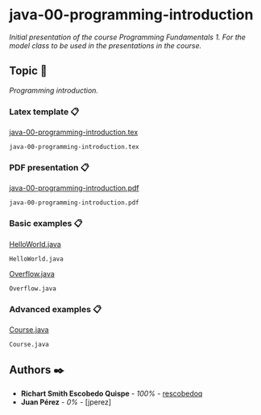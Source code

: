 # java-00-programming-introduction

_Initial presentation of the course Programming Fundamentals 1. For the model class to be used in the presentations in the course._

## Topic 🚀

_Programming introduction._


### Latex template 📋

[java-00-programming-introduction.tex](https://github.com/rescobedoq/java-00-programming-introduction/blob/master/latex/java-00-programming-introduction.tex)

```
java-00-programming-introduction.tex
```

### PDF presentation 📋

[java-00-programming-introduction.pdf](https://github.com/rescobedoq/java-00-programming-introduction/blob/master/latex/java-00-programming-introduction.pdf)

```
java-00-programming-introduction.pdf
```

### Basic examples 📋

[HelloWorld.java](https://github.com/rescobedoq/java-00-programming-introduction/blob/master/basic-examples/HelloWorld.java)

```
HelloWorld.java
```
[Overflow.java](https://github.com/rescobedoq/java-00-programming-introduction/blob/master/basic-examples/Overflow.java)

```
Overflow.java
```

### Advanced examples 📋

[Course.java](https://github.com/rescobedoq/java-00-programming-introduction/blob/master/advanced-examples/Course.java)

```
Course.java
```



## Authors ✒️

* **Richart Smith Escobedo Quispe** - *100%* - [rescobedoq](https://github.com/rescobedoq)
* **Juan Pérez** - *0%* - [jperez]
